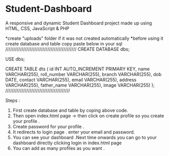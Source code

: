 # Student-Dashboard
A responsive and dynamic Student Dashboard  project made up using HTML, CSS, JavaScript & PHP

*create "uploads" folder if it was not created automatically 
*before using it create database and table copy paste below in your sql
////////////////////////////////////////////
CREATE DATABASE dbs;

USE dbs;

CREATE TABLE dts (
    id INT AUTO_INCREMENT PRIMARY KEY,
    name VARCHAR(255),
    roll_number VARCHAR(255),
    branch VARCHAR(255),
    dob DATE,
    contact VARCHAR(255),
    email VARCHAR(255),
    address VARCHAR(255),
    father_name VARCHAR(255),
    image VARCHAR(255)
);
////////////////////////////////////////

Steps :
1. First create database and table by coping above code.
2. Then open index.html page -> then click on create profile so you create your profile .
3. Create password for your profile .
4. It redirects to login page . enter your email and password.
5. You can see your dashboard .Next time onwards you can go to your dashboard directly clicking login in index.html page 
6. You can add as many profiles as you want .
